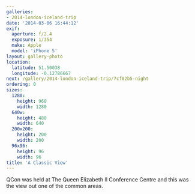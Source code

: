 ```yaml
---
galleries:
- 2014-london-iceland-trip
date: '2014-03-06 16:44:12'
exif:
  aperture: f/2.4
  exposure: 1/354
  make: Apple
  model: 'iPhone 5'
layout: gallery-photo
location:
  latitude: 51.50038
  longitude: -0.12786667
next: /gallery/2014-london-iceland-trip/7cf02b5-night
ordering: 0
sizes:
  1280:
    height: 960
    width: 1280
  640w:
    height: 480
    width: 640
  200x200:
    height: 200
    width: 200
  96x96:
    height: 96
    width: 96
title: 'A Classic View'
---
```


QCon was held at The Queen Elizabeth II Conference Centre and this was the view out one of the common areas.
